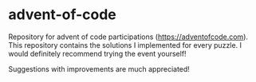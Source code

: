 # advent-of-code
Repository for advent of code participations (https://adventofcode.com).
This repository contains the solutions I implemented for every puzzle. I would definitely recommend trying the event yourself!

Suggestions with improvements are much appreciated!
